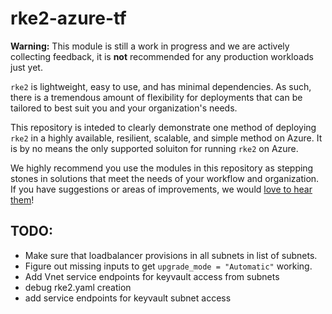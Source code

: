# rke2-azure-tf

__Warning:__ This module is still a work in progress and we are actively collecting feedback, it is __not__ recommended for any production workloads just yet.

`rke2` is lightweight, easy to use, and has minimal dependencies.  As such, there is a tremendous amount of flexibility for deployments that can be tailored to best suit you and your organization's needs.

This repository is inteded to clearly demonstrate one method of deploying `rke2` in a highly available, resilient, scalable, and simple method on Azure. It is by no means the only supported soluiton for running `rke2` on Azure.

We highly recommend you use the modules in this repository as stepping stones in solutions that meet the needs of your workflow and organization.  If you have suggestions or areas of improvements, we would [love to hear them](https://slack.rancher.io/)!



## TODO:

* Make sure that loadbalancer provisions in all subnets in list of subnets.
* Figure out missing inputs to get `upgrade_mode = "Automatic"` working.
* Add Vnet service endpoints for keyvault access from subnets
* debug rke2.yaml creation       
* add service endpoints for keyvault subnet access